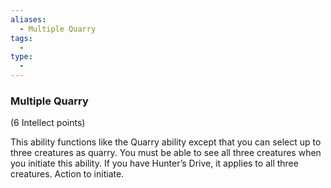 ```yaml
---
aliases:
  - Multiple Quarry
tags:
  - 
type:
  - 
---
```

### Multiple Quarry

(6 Intellect points)

This ability functions like the Quarry ability except that you can select up to three creatures as quarry. You must be able to see all three creatures when you initiate this ability. If you have Hunter’s Drive, it applies to all three creatures. Action to initiate.